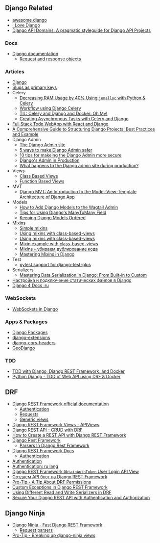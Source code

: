 ## Django Related

- [awesome django](https://github.com/wsvincent/awesome-django)
- [I Love Django](https://paulonteri.com/thoughts/love-django#django-rest-framework)
- [Django API Domains: A pragmatic styleguide for Django API Projects](https://github.com/phalt/django-api-domains)


### Docs
- [Django documentation](https://docs.djangoproject.com/en/5.0/)
    - [Request and response objects](https://docs.djangoproject.com/en/5.0/ref/request-response/)

### Articles
- [Django](https://learnbatta.com/course/django/)
- [Slugs as primary keys](https://www.revsys.com/tidbits/slugs-primary-keys/)
- Celery
    - [Decreasing RAM Usage by 40% Using `jemalloc` with Python & Celery](https://zapier.com/engineering/celery-python-jemalloc/)
    - [Workflow using Django Celery](https://awstip.com/workflow-using-django-celery-cf65092c5add)
    - [TIL: Celery and Django and Docker: Oh My!](https://www.revsys.com/tidbits/celery-and-django-and-docker-oh-my/)
    - [Creating Asynchronous Tasks with Celery and Django](https://realpython.com/courses/asynchronous-tasks-celery-django/)
- [Full Stack Todo WebApp with React and Django](https://dev.to/thekalderon/full-stack-todo-webapp-with-react-and-python-django-4472)
- [A Comprehensive Guide to Structuring Django Projects: Best Practices and Example](https://medium.com/@akshatgadodia/a-comprehensive-guide-to-structuring-django-projects-best-practices-and-example-afb77d8497d5)
- Django Admin
    - [The Django Admin site](https://docs.djangoproject.com/en/5.0/ref/contrib/admin/#hooking-adminsite-instances-into-your-urlconf)
    - [5 ways to make Django Admin safer](https://hackernoon.com/5-ways-to-make-django-admin-safer-eb7753698ac8)
    - [10 tips for makeing the Django Admin more secure](https://opensource.com/article/18/1/10-tips-making-django-admin-more-secure)
    - [Django's Admin in Production](https://www.joshuakehn.com/2014/8/28/djangos-admin-in-production.html)
    - [What happens to the Django admin site during production?](https://stackoverflow.com/questions/49378857/what-happens-to-the-django-admin-site-during-production)
- Views
    - [Class Based Views](https://www.django-rest-framework.org/api-guide/views/#class-based-views)
    - [Function Based Views](https://www.django-rest-framework.org/api-guide/views/#function-based-views)
- MVT
    - [Django MVT: An Introduction to the Model-View-Template Architecture of Django App](https://dev.to/akolade/django-mvt-an-introduction-to-the-model-view-template-architecture-of-a-django-app-23b9)
- Models
    - [How to Add Django Models to the Wagtail Admin](https://www.revsys.com/tidbits/how-add-django-models-wagtail-admin/)
    - [Tips for Using Django's ManyToMany Field](https://www.revsys.com/tidbits/tips-using-djangos-manytomanyfield/)
    - [Keeping Django Models Ordered](https://www.revsys.com/tidbits/keeping-django-model-objects-ordered/)
- Mixins
    - [Simple mixins](https://docs.djangoproject.com/en/5.0/ref/class-based-views/mixins-simple/)
    - [Using mixins with class-based-views](https://docs.djangoproject.com/en/5.0/topics/class-based-views/mixins/)
    - [Using mixins with class-based-views](https://django.fun/docs/django/5.0/topics/class-based-views/mixins/)
    - [Mixin example with class-based-views](https://stackoverflow.com/questions/63649113/can-you-show-me-an-example-of-mixins-with-class-based-views-in-django-what-is-t)
    - [Mixins - убираем дублирование кода](https://proproprogs.ru/django/mixins-ubiraem-dublirovanie-koda)
    - [Mastering Mixins in Django](https://medium.com/@bobbykboseoffice/mastering-mixins-in-django-acda05b34dd6)
- Test
    - [pytest support for django-test-plus](https://www.revsys.com/tidbits/pytest-support-django-test-plus/)
- Serializers
    - [Mastering Data Serialization in Django: From Built-in to Custom](https://medium.com/@bobbykboseoffice/mastering-data-serialization-in-django-from-built-in-to-custom-c151029deaed)
- [Настройка и подключение статических файлов в Django](https://pythonru.com/uroki/django-static)
- [Django 4 Docs :ru](https://proproprogs.ru/django4)



### WebSockets
- [WebSockets in Django](https://dev.to/foxy4096/websocket-in-django-55p1)


### Apps & Packages
- [Django Packages](https://djangopackages.org/)
- [django-extensions](https://github.com/django-extensions/django-extensions/)
- [django-cors-headers](https://github.com/adamchainz/django-cors-headers)
- [GeoDjango](https://docs.djangoproject.com/en/dev/ref/contrib/gis/)


### TDD
- [TDD with Django, Django REST Framework, and Docker](https://testdriven.io/courses/tdd-django/)
- [Python Django - TDD of Web API using DRF & Docker](https://www.geeksforgeeks.org/python-django-test-driven-development-of-web-api-using-drf-docker/)


## DRF
- [Django REST Framework official documentation](https://www.django-rest-framework.org/)
    - [Authentication](https://www.django-rest-framework.org/api-guide/authentication/)
    - [Requests](https://www.django-rest-framework.org/api-guide/requests/)
    - [Generic views](https://www.django-rest-framework.org/api-guide/generic-views/)
- [Django REST Framework Views - APIViews](https://testdriven.io/blog/drf-views-part-1/)
- [Django REST API - CRUD with DRF](https://www.geeksforgeeks.org/django-rest-api-crud-with-drf/)
- [How to Create a REST API with Django REST Framework](https://blog.logrocket.com/django-rest-framework-create-api/)
- [Django Rest Framework](https://learnbatta.com/course/django-rest-framework/)
    - [Parsers In Django Rest Framework](https://learnbatta.com/blog/parsers-in-django-rest-framework-85/)
- [Django REST Framework Docs](https://www.tomchristie.com/rest-framework-2-docs/)
    - [Authentication](https://www.tomchristie.com/rest-framework-2-docs/api-guide/authentication)
- [Authentication](https://runebook.dev/ru/docs/django_rest_framework/api-guide/authentication/index)
- [Authentication: ru lang](https://ilyachch.gitbook.io/django-rest-framework-russian-documentation/overview/navigaciya-po-api/authentication)
- [Django REST Framework `ObtainAuthToken` User Login API View](https://stackoverflow.com/questions/58588653/django-rest-framework-obtainauthtoken-user-login-api-view)
- [Создаем API блог на Django REST Framework](https://pythonru.com/uroki/django-rest-api)
- [Pro-Tip - A Tip About DRF Permissions](https://www.revsys.com/tidbits/tip-about-drf-permissions/)
- [Custom Exceptions in Django REST Framework](https://www.revsys.com/tidbits/custom-exceptions-django-rest-framework/)
- [Using Different Read and Write Serializers in DRF](https://www.revsys.com/tidbits/using-different-read-and-write-serializers-django-rest-framework/)
- [Secure Your Django REST API with Authentication and Authorization](https://medium.com/@bobbykboseoffice/securing-your-django-rest-api-with-authentication-and-authorization-cf5b1c231cde)


## Django Ninja
- [Django Ninja - Fast Django REST Framework](https://django-ninja.dev/)
    - [Request parsers](https://django-ninja.dev/guides/input/request-parsers/)
- [Pro-Tip - Breaking up django-ninja views](https://www.revsys.com/tidbits/breaking-up-django-ninja-views/)
